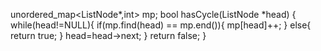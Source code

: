 unordered_map<ListNode*,int> mp;
bool hasCycle(ListNode *head) {
while(head!=NULL){
if(mp.find(head) == mp.end()){
mp[head]++;
}
else{
return true;
}
head=head->next;
}
return false;
}